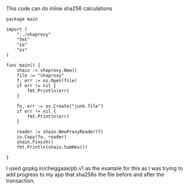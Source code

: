 This code can do inline sha256 calculations


```golang
package main

import (
    "../shaproxy"
    "fmt"
    "io"
    "os"
)

func main() {
    shain := shaproxy.New()
    file := "shaproxy"
    f, err := os.Open(file)
    if err != nil {
        fmt.Println(err)
    }

    fo, err := os.Create("junk.file")
    if err != nil {
        fmt.Println(err)
    }

    reader := shain.NewProxyReader(f)
    io.Copy(fo, reader)
    shain.Finish()
    fmt.Println(shain.SumHex())

}
```

I used gopkg.in/cheggaaa/pb.v1 as the example for this as I was trying to add progress to my app that sha256s the file before and after the transaction.  
